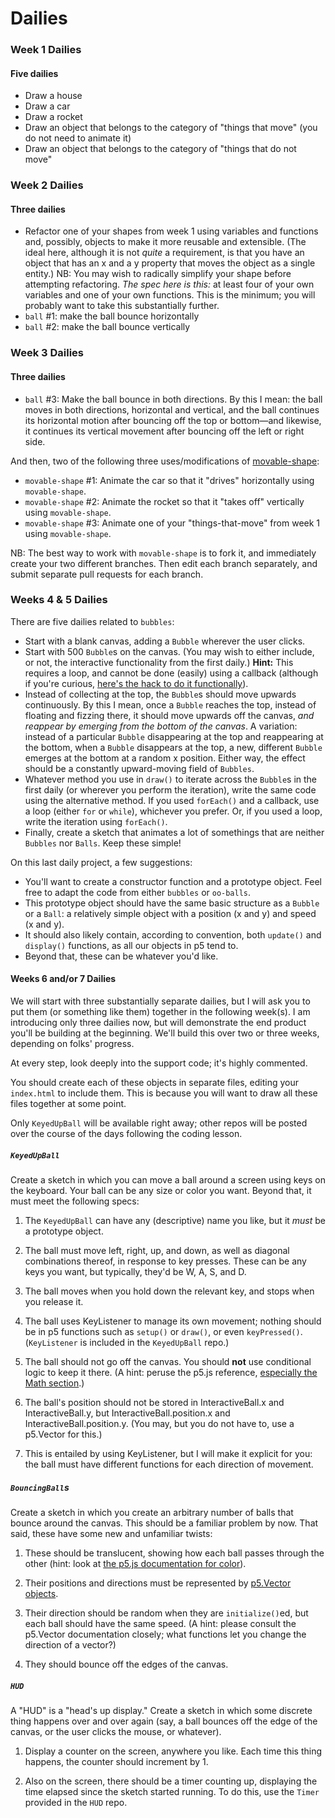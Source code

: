 # Dailies

### Week 1 Dailies
#### Five dailies
* Draw a house
* Draw a car
* Draw a rocket
* Draw an object that belongs to the category of "things that move" (you do not need to animate it)
* Draw an object that belongs to the category of "things that do not move"

### Week 2 Dailies
#### Three dailies
* Refactor one of your shapes from week 1 using variables and functions and, possibly, objects to make it more reusable and extensible. (The ideal here, although it is not *quite* a requirement, is that you have an object that has an x and a y property that moves the object as a single entity.) NB: You may wish to radically simplify your shape before attempting refactoring. *The spec here is this:* at least four of your own variables and one of your own functions. This is the minimum; you will probably want to take this substantially further.
* ```ball``` #1: make the ball bounce horizontally
* ```ball``` #2: make the ball bounce vertically

### Week 3 Dailies
#### Three dailies
* ```ball``` #3: Make the ball bounce in both directions. By this I mean: the ball moves in both directions, horizontal and vertical, and the ball continues its horizontal motion after bouncing off the top or bottom—and likewise, it continues its vertical movement after bouncing off the left or right side.

And then, two of the following three uses/modifications of [movable-shape](https://github.com/eng7006/movable-shape):
* ```movable-shape``` #1: Animate the car so that it "drives" horizontally using ```movable-shape```.
* ```movable-shape``` #2: Animate the rocket so that it "takes off" vertically using ```movable-shape```.
* ```movable-shape``` #3: Animate one of your "things-that-move" from week 1 using ```movable-shape```.

NB: The best way to work with ```movable-shape``` is to fork it, and immediately create your two different branches. Then edit each branch separately, and submit separate pull requests for each branch.

### Weeks 4 & 5 Dailies
There are five dailies related to ```bubbles```:

* Start with a blank canvas, adding a ```Bubble``` wherever the user clicks.
* Start with 500 ```Bubble```s on the canvas. (You may wish to either include, or not, the interactive functionality from the first daily.) **Hint:** This requires a loop, and cannot be done (easily) using a callback (although if you're curious, [here's the hack to do it functionally](https://github.com/eng7006/blob/master/functional-array-hack.md)).
* Instead of collecting at the top, the ```Bubble```s should move upwards continuously. By this I mean, once a ```Bubble``` reaches the top, instead of floating and fizzing there, it should move upwards off the canvas, *and reappear by emerging from the bottom of the canvas*. A variation: instead of a particular ```Bubble``` disappearing at the top and reappearing at the bottom, when a ```Bubble``` disappears at the top, a new, different ```Bubble``` emerges at the bottom at a random x position. Either way, the effect should be a constantly upward-moving field of ```Bubbles```.
* Whatever method you use in ```draw()``` to iterate across the ```Bubble```s in the first daily (or wherever you perform the iteration), write the same code using the alternative method. If you used ```forEach()``` and a callback, use a loop (either ```for``` or ```while```), whichever you prefer. Or, if you used a loop, write the iteration using ```forEach()```.
* Finally, create a sketch that animates a lot of somethings that are neither ```Bubbles``` nor ```Balls```. Keep these simple!

On this last daily project, a few suggestions:
* You'll want to create a constructor function and a prototype object. Feel free to adapt the code from either ```bubbles``` or ```oo-balls```.
* This prototype object should have the same basic structure as a ```Bubble``` or a ```Ball```: a relatively simple object with a position (x and y) and speed (x and y).
* It should also likely contain, according to convention, both ```update()``` and ```display()``` functions, as all our objects in p5 tend to.
* Beyond that, these can be whatever you'd like.

#### Weeks 6 and/or 7 Dailies
We will start with three substantially separate dailies, but I will ask you to put them (or something like them) together in the following week(s). I am introducing only three dailies now, but will demonstrate the end product you'll be building at the beginning. We'll build this over two or three weeks, depending on folks' progress.

At every step, look deeply into the support code; it's highly commented.

You should create each of these objects in separate files, editing your ```index.html``` to include them. This is because you will want to draw all these files together at some point.

Only ```KeyedUpBall``` will be available right away; other repos will be posted over the course of the days following the coding lesson.

##### ```KeyedUpBall```
Create a sketch in which you can move a ball around a screen using keys on the keyboard. Your ball can be any size or color you want. Beyond that, it must meet the following specs:
1. The ```KeyedUpBall``` can have any (descriptive) name you like, but it *must* be a prototype object.

2. The ball must move left, right, up, and down, as well as diagonal combinations thereof, in response to key presses. These can be any keys you want, but typically, they'd be W, A, S, and D.

3. The ball moves when you hold down the relevant key, and stops when you release it.

4. The ball uses KeyListener to manage its own movement; nothing should be in p5 functions such as ```setup()``` or ```draw()```, or even ```keyPressed()```. (```KeyListener``` is included in the ```KeyedUpBall``` repo.)

5. The ball should not go off the canvas. You should **not** use conditional logic to keep it there. (A hint: peruse the p5.js reference, [especially the Math section](http://p5js.org/reference/#group-Math).)

6. The ball's position should not be stored in InteractiveBall.x and InteractiveBall.y, but InteractiveBall.position.x and InteractiveBall.position.y. (You may, but you do not have to, use a p5.Vector for this.)

7. This is entailed by using KeyListener, but I will make it explicit for you: the ball must have different functions for each direction of movement.

##### ```BouncingBall```s
Create a sketch in which you create an arbitrary number of balls that bounce around the canvas. This should be a familiar problem by now. That said, these have some new and unfamiliar twists:
1. These should be translucent, showing how each ball passes through the other (hint: look at [the p5.js documentation for color](http://p5js.org/reference/#group-Color)).

2. Their positions and directions must be represented by [p5.Vector objects](http://p5js.org/reference/#/p5.Vector).

3. Their direction should be random when they are ```initialize()```ed, but each ball should have the same speed. (A hint: please consult the p5.Vector documentation closely; what functions let you change the direction of a vector?)

4. They should bounce off the edges of the canvas.

##### ```HUD```
A "HUD" is a "head's up display." Create a sketch in which some discrete thing happens over and over again (say, a ball bounces off the edge of the canvas, or the user clicks the mouse, or whatever).

1. Display a counter on the screen, anywhere you like. Each time this thing happens, the counter should increment by 1.

2. Also on the screen, there should be a timer counting up, displaying the time elapsed since the sketch started running. To do this, use the ```Timer``` provided in the ```HUD``` repo.
